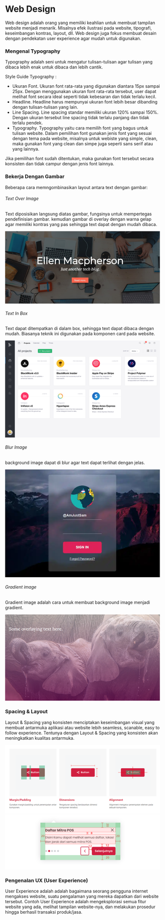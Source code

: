 # Web Design

Web design adalah orang yang memiliki keahlian untuk membuat tampilan website menjadi menarik. Misalnya efek ilustrasi pada website, tipografi, keseimbangan kontras, layout, dll. Web design juga fokus membuat desain dengan pendekatan user experience agar mudah untuk digunakan.

### Mengenal Typography

Typography adalah seni untuk mengatur tulisan-tulisan agar tulisan yang dibaca lebih enak untuk dibaca dan lebih cantik.

Style Guide Typography :
- Ukuran Font. Ukuran font rata-rata yang digunakan diantara 15px sampai 25px. Dengan menggunakan ukuran font rata-rata tersebut, user dapat melihat font secara ideal seperti tidak kebesaran dan tidak terlalu kecil.
- Headline. Headline harus mempunyai ukuran font lebih besar dibanding dengan tulisan-tulisan yang lain.
- Line Spacing. Line spacing standar memiliki ukuran 120% sampai 150%. Dengan ukuran tersebut line spacing tidak terlalu panjang dan tidak terlalu pendek.
- Typography. Typography yaitu cara memilih font yang bagus untuk tulisan website. Dalam pemilihan font gunakan jenis font yang sesuai dengan tema pada website, misalnya untuk webiste yang simple, clean, maka gunakan font yang clean dan simpe juga seperti sans serif atau yang lainnya.

Jika pemilihan font sudah ditentukan, maka gunakan font tersebut secara konsisten dan tidak campur dengan jenis font lainnya.

### Bekerja Dengan Gambar

Beberapa cara memngombinasikan layout antara text dengan gambar: 

###### Text Over Image
Text diposisikan langsung diatas gambar, fungsinya untuk mempertegas pendefinisian gambar. kemudian gambar di overlay dengan warna gelap agar memiliki kontras yang pas sehingga text dapat dengan mudah dibaca.

[![Overlay Images](overlay-example.jpg "Overlay image example")](https://dev.to/ellen_dev/two-ways-to-achieve-an-image-colour-overlay-with-css-eio)

###### Text In Box
Text dapat ditempatkan di dalam box, sehingga text dapat dibaca dengan mudah. Biasanya teknik ini digunakan pada komponen card pada website.

![Text in a box](text-on-card.png "Text in a box example")

###### Blur Image
background image dapat di blur agar text dapat terlihat dengan jelas.

[![Blur image](blur-image.png "Blur image example")](https://css-tricks.com/backdrop-filter-effect-with-css/)

###### Gradient image
Gradient image adalah cara untuk membuat background image menjadi gradient.

[![Gradient image](backgroung-image-gradient.png "Gradient image example")](https://webdevetc.com/blog/how-to-add-a-gradient-overlay-to-a-background-image-using-just-css-and-html/)

### Spacing & Layout

Layout & Spacing yang konsisten menciptakan keseimbangan visual yang membuat antarmuka aplikasi atau website lebih seamless, scanable, easy to follow experience. Tentunya dengan Layout & Spacing yang konsisten akan meningkatkan kualitas antarmuka.

![Layout & Spacing](spacing.png "Layout & Spacing example")
![Layout & Spacing](layouting.png "Layout & Spacing example")

### Pengenalan UX (User Experience)

User Experience adalah adalah bagaimana seorang pengguna internet mengakses website, suatu pengalaman yang mereka dapatkan dari website tersebut. Contoh User Experience adalah mengeksplorasi semua fitur website yang ada, melihat tampilan website-nya, dan melakukan prosedur hingga berhasil transaksi produk/jasa.